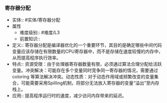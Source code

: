 ###  寄存器分配 
- 实体:: #实体/寄存器分配 
- 属性
	- 难度级别:: #难度/L3 
	- 前置知识::
- 定义:: 寄存器分配是编译器优化的一个重要环节，其目的是确定哪些中间代码变量应该存储在有限数量的CPU寄存器中，而不是存储在速度较慢的内存中，从而提高程序执行效率。
- 特点:: 资源受限：由于处理器寄存器数量有限，必须通过算法合理分配给活跃变量。冲突解决：可能存在多个变量同时竞争同一寄存器的情况，需要通过 coloring 等算法解决冲突。动态性质：对于动态作用域或频繁改变的变量集合，可能需要采用Spilling机制，将部分无法放入寄存器的变量“溢出”至内存栈上。
- 应用:: 提高程序运行时的速度，减少访问内存带来的延迟。
